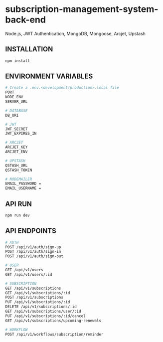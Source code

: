 # subscription-management-system-back-end

Node.js, JWT Authentication, MongoDB, Mongoose, Arcjet, Upstash

## INSTALLATION

```bash
npm install
```

## ENVIRONMENT VARIABLES

```bash
# Create a .env.<development/production>.local file
PORT
NODE_ENV
SERVER_URL

# DATABASE
DB_URI

# JWT
JWT_SECRET
JWT_EXPIRES_IN

# ARCJET
ARCJET_KEY
ARCJET_ENV

# UPSTASH
QSTASH_URL
QSTASH_TOKEN

# NODEMAILER
EMAIL_PASSWORD =
EMAIL_USERNAME =
```

## API RUN

```bash
npm run dev
```

## API ENDPOINTS

```bash
# AUTH
POST /api/v1/auth/sign-up
POST /api/v1/auth/sign-in
POST /api/v1/auth/sign-out

# USER
GET /api/v1/users
GET /api/v1/users/:id

# SUBSCRIPTION
GET /api/v1/subscriptions
GET /api/v1/subscriptions/:id
POST /api/v1/subscriptions
PUT /api/v1/subscriptions/:id
DELETE /api/v1/subscriptions/:id
GET /api/v1/subscriptions/user/:id
PUT /api/v1/subscriptions/:id/cancel
GET /api/v1/subscriptions/upcoming-renewals

# WORKFLOW
POST /api/v1/workflows/subscription/reminder
```
